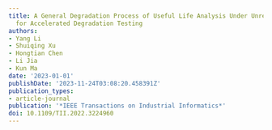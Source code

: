 ```yaml
---
title: A General Degradation Process of Useful Life Analysis Under Unreliable Signals
  for Accelerated Degradation Testing
authors:
- Yang Li
- Shuiqing Xu
- Hongtian Chen
- Li Jia
- Kun Ma
date: '2023-01-01'
publishDate: '2023-11-24T03:08:20.458391Z'
publication_types:
- article-journal
publication: '*IEEE Transactions on Industrial Informatics*'
doi: 10.1109/TII.2022.3224960
---
```

